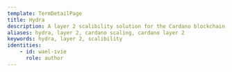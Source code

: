 ```yaml
---
template: TermDetailPage
title: Hydra
description: A layer 2 scalibility solution for the Cardano blockchain.
aliases: hydra, layer 2, cardano scaling, cardano layer 2
keywords: hydra, layer 2, scalibility
identities: 
    - id: wael-ivie
      role: author
---
```


##
